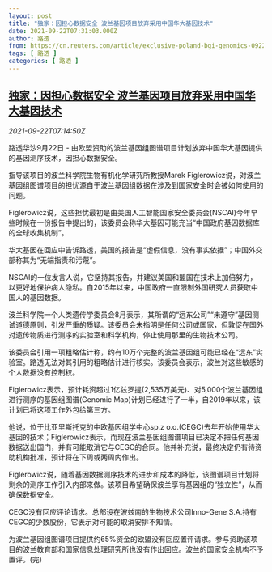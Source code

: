 ```yaml
---
layout: post
title: "独家：因担心数据安全 波兰基因项目放弃采用中国华大基因技术"
date: 2021-09-22T07:31:03.000Z
author: 路透
from: https://cn.reuters.com/article/exclusive-poland-bgi-genomics-0922-wedn-idCNKBS2GI0HL
tags: [ 路透 ]
categories: [ 路透 ]
---
```

<!--1632295863000-->
[独家：因担心数据安全 波兰基因项目放弃采用中国华大基因技术](https://cn.reuters.com/article/exclusive-poland-bgi-genomics-0922-wedn-idCNKBS2GI0HL)
------

<div>
<div><i>2021-09-22T07:14:50Z</i></div><p>路透华沙9月22日 - 由欧盟资助的波兰基因组图谱项目计划放弃中国华大基因提供的基因测序技术，因担心数据安全。</p><p>指导该项目的波兰科学院生物有机化学研究所教授Marek Figlerowicz说，对波兰基因组图谱项目的担忧源自于波兰基因组数据在涉及到国家安全时会被如何使用的问题。</p><p>Figlerowicz说，这些担忧最初是由美国人工智能国家安全委员会(NSCAI)今年早些时候在一份报告中提出的，该委员会称华大基因可能充当“中国政府基因数据库的全球收集机制”。</p><p>华大基因在回应中告诉路透，美国的报告是“虚假信息，没有事实依据”；中国外交部称其为“无端指责和污蔑”。</p><p>NSCAI的一位发言人说，它坚持其报告，并建议美国和盟国在技术上加倍努力，以更好地保护病人隐私。自2015年以来，中国政府一直限制外国研究人员获取中国人的基因数据。</p><p>波兰科学院一个人类遗传学委员会8月表示，其所谓的“远东公司”“未遵守”基因测试道德原则，引发严重的质疑。该委员会未指明是任何公司或国家，但敦促在国外对遗传物质进行测序的实验室和科学机构，停止使用那里的生物技术公司。</p><p>该委员会引用一项粗略估计称，约有10万个完整的波兰基因组可能已经在“远东”实验室。路透无法对其引用的粗略估计进行核实。该委员会表示，波兰对这些敏感的个人数据没有控制权。</p><p>Figlerowicz表示，预计耗资超过1亿兹罗提(2,535万美元)、对5,000个波兰基因组进行测序的基因组图谱(Genomic Map)计划已经进行了一半，自2019年以来，该计划已将这项工作外包给第三方。</p><p>他说，位于比亚里斯托克的中欧基因组学中心sp.z o.o.(CEGC)去年开始使用华大基因的技术；Figlerowicz表示，而现在波兰基因组图谱项目已决定不把任何基因数据送出国门，并有可能取消它与CEGC的合同。他并补充说，最终决定仍有待资助机构批准，预计将在下周或两周内作出。</p><p>Figlerowicz说，随着基因数据测序技术的进步和成本的降低，该图谱项目计划将剩余的测序工作引入内部来做。该项目希望确保波兰享有基因组的“独立性”，从而确保数据安全。</p><p>CEGC没有回应评论请求。总部设在波兹南的生物技术公司Inno-Gene S.A.持有CEGC的少数股份，它表示对可能的取消安排不知情。</p><p>为波兰基因组图谱项目提供约65%资金的欧盟没有回应置评请求。参与资助该项目的波兰教育部和国家信息处理研究所也没有作出回应。波兰的国家安全机构不予置评。(完)</p>
</div>
